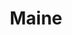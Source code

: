 ---
title: Maine
crosslinks:
- autotldr
- LAMaine
- news
- personalfinance
- Permaculture
- livven
- pics
- HateCrimeHoaxes
- trees
- portlandme
- announcements
- todayilearned
- homeless
- vexillology
- The_Donald
- Missing411
- Drama
- IAmA
- FBI2
- PortlandMaine
---